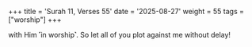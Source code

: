 +++
title = 'Surah 11, Verses 55'
date = '2025-08-27'
weight = 55
tags = ["worship"]
+++

with Him ˹in worship˺. So let all of you plot against me without delay!